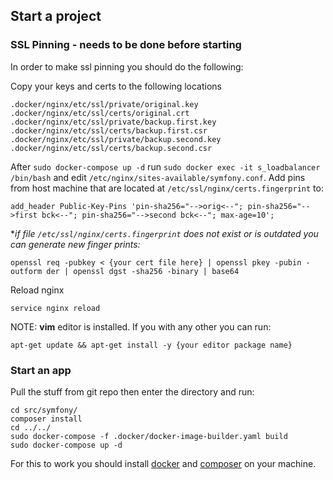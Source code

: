 ## Start a project

### SSL Pinning - needs to be done before starting
In order to make ssl pinning you should do the following:

Copy your keys and certs to the following locations
```
.docker/nginx/etc/ssl/private/original.key
.docker/nginx/etc/ssl/certs/original.crt
.docker/nginx/etc/ssl/private/backup.first.key
.docker/nginx/etc/ssl/certs/backup.first.csr
.docker/nginx/etc/ssl/private/backup.second.key
.docker/nginx/etc/ssl/certs/backup.second.csr
```
After `sudo docker-compose up -d` run `sudo docker exec -it s_loadbalancer /bin/bash` and edit `/etc/nginx/sites-available/symfony.conf`. Add pins from host machine that are located at `/etc/ssl/nginx/certs.fingerprint` to:
```
add_header Public-Key-Pins 'pin-sha256="-->orig<--"; pin-sha256="-->first bck<--"; pin-sha256="-->second bck<--"; max-age=10';
```
**if file `/etc/ssl/nginx/certs.fingerprint` does not exist or is outdated you can generate new finger prints:*
```
openssl req -pubkey < {your cert file here} | openssl pkey -pubin -outform der | openssl dgst -sha256 -binary | base64
```
Reload nginx
```
service nginx reload
```
NOTE: **vim** editor is installed. If you with any other you can run:

```
apt-get update && apt-get install -y {your editor package name}
```

### Start an app

Pull the stuff from git repo then enter the directory and run:

```
cd src/symfony/
composer install
cd ../../
sudo docker-compose -f .docker/docker-image-builder.yaml build
sudo docker-compose up -d
```

For this to work you should install [docker] and [composer] on your machine.

[composer]: http://getcomposer.org/
[docker]: https://docs.docker.com/engine/installation/